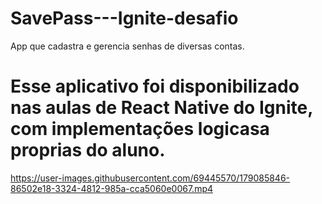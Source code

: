 # SavePass---Ignite-desafio
App que cadastra e gerencia senhas de diversas contas.

# Esse aplicativo foi disponibilizado nas aulas de React Native do Ignite, com implementações logicasa proprias do aluno.




https://user-images.githubusercontent.com/69445570/179085846-86502e18-3324-4812-985a-cca5060e0067.mp4

